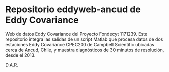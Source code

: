 # Repositorio eddyweb-ancud de Eddy Covariance
Web de datos Eddy Covariance del Proyecto Fondecyt 1171239. Este repositorio integra las salidas de un script Matlab que procesa datos de dos estaciones Eddy Covariance CPEC200 de Campbell Scientific ubicadas cerca de Ancud, Chile, y muestra diagnósticos de 30 minutos de resolución, desde el 2013.

D.A.R.
